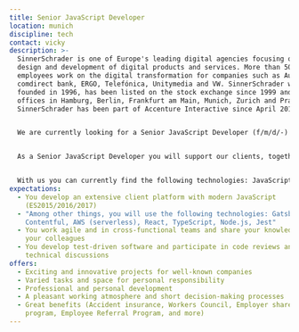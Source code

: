 ```yaml
---
title: Senior JavaScript Developer
location: munich
discipline: tech
contact: vicky
description: >-
  SinnerSchrader is one of Europe's leading digital agencies focusing on the
  design and development of digital products and services. More than 500
  employees work on the digital transformation for companies such as Audi,
  comdirect bank, ERGO, Telefónica, Unitymedia and VW. SinnerSchrader was
  founded in 1996, has been listed on the stock exchange since 1999 and has
  offices in Hamburg, Berlin, Frankfurt am Main, Munich, Zurich and Prague.
  SinnerSchrader has been part of Accenture Interactive since April 2017.


  We are currently looking for a Senior JavaScript Developer (f/m/d/-) at our Munich office.


  As a Senior JavaScript Developer you will support our clients, together with the project team, in the implementation of web applications. You help us to develop high-performance platforms where you can try out new things and apply modern technologies.


  With us you can currently find the following technologies: JavaScript (ES6), HTML, CSS, Angular, React, GraphQL, AWS, Redux, MobX, styled components... and many more. If something is new to you, no problem! We will train you.
expectations:
  - You develop an extensive client platform with modern JavaScript
    (ES2015/2016/2017)
  - "Among other things, you will use the following technologies: Gatsby.js,
    Contentful, AWS (serverless), React, TypeScript, Node.js, Jest"
  - You work agile and in cross-functional teams and share your knowledge with
    your colleagues
  - You develop test-driven software and participate in code reviews and
    technical discussions
offers:
  - Exciting and innovative projects for well-known companies
  - Varied tasks and space for personal responsibility
  - Professional and personal development
  - A pleasant working atmosphere and short decision-making processes
  - Great benefits (Accident insurance, Workers Council, Employer share purchase
    program, Employee Referral Program, and more)
---
```

